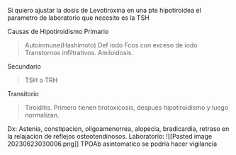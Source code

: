 Si quiero ajustar la dosis de Levotiroxina en una pte hipotiroidea el parametro de laboratorio que necesito es la TSH

Causas de Hipotiroidismo
Primario
>Autoinmune(Hashimoto)
>Def iodo
>Fcos con exceso de iodo
>Transtornos infiltrativos. Amiloidosis.


Secundario
> TSH o TRH


Transitorio
>Tiroiditis. Primero tienen tirotoxicosis, despues hipotiroidismo y luego normalizan.

Dx:
Astenia, constipacion, oligoamenorrea, alopecia, bradicardia, retraso en la relajacion de reflejos osteotendinosos.
Laboratorio:
![[Pasted image 20230623030006.png]]
TPOAb asintomatico se podria hacer vigilancia
